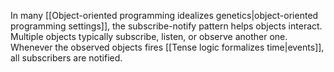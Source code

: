 ---
---

In many [[Object-oriented programming idealizes genetics|object-oriented programming settings]], the subscribe-notify pattern helps objects interact. Multiple objects typically subscribe, listen, or observe another one. Whenever the observed objects fires [[Tense logic formalizes time|events]], all subscribers are notified.